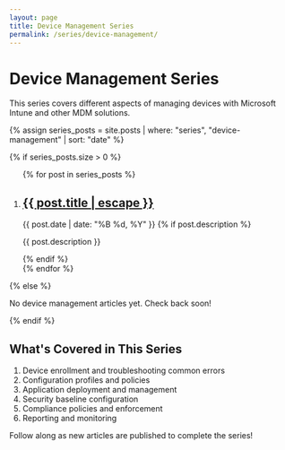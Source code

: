 ```yaml
---
layout: page
title: Device Management Series
permalink: /series/device-management/
---
```


# Device Management Series

This series covers different aspects of managing devices with Microsoft Intune and other MDM solutions.

{% assign series_posts = site.posts | where: "series", "device-management" | sort: "date" %}

{% if series_posts.size > 0 %}
<ol class="post-list">
  {% for post in series_posts %}
  <li>
    <h2>
      <a class="post-link" href="{{ post.url | relative_url }}">{{ post.title | escape }}</a>
    </h2>
    <span class="post-meta">{{ post.date | date: "%B %d, %Y" }}</span>
    {% if post.description %}
    <p>{{ post.description }}</p>
    {% endif %}
  </li>
  {% endfor %}
</ol>
{% else %}
<p>No device management articles yet. Check back soon!</p>
{% endif %}

## What's Covered in This Series

1. Device enrollment and troubleshooting common errors
2. Configuration profiles and policies
3. Application deployment and management
4. Security baseline configuration
5. Compliance policies and enforcement
6. Reporting and monitoring

Follow along as new articles are published to complete the series!